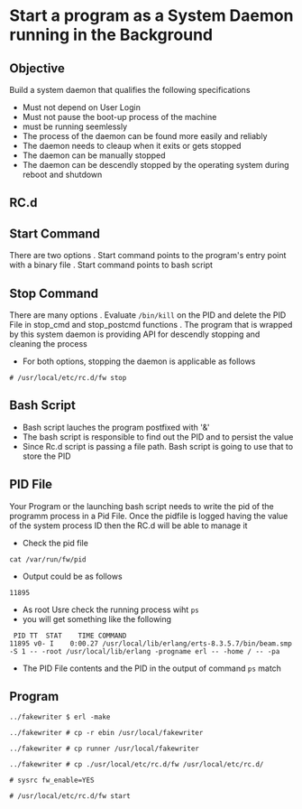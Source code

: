 # Start a program as a System Daemon running in the Background

## Objective
Build a system daemon that qualifies the following specifications

- Must not depend on User Login
- Must not pause the boot-up process of the machine
- must be running seemlessly
- The process of the daemon can be found more easily and reliably
- The daemon needs to cleaup when it exits or gets stopped
- The daemon can be manually stopped
- The daemon can be descendly stopped by the operating system during reboot and shutdown

## RC.d

## Start Command
There are two options
. Start command points to the program's entry point with a binary file
. Start command points to bash script

## Stop Command
There are many options
. Evaluate `/bin/kill` on the PID and delete the PID File in stop_cmd and stop_postcmd functions
. The program that is wrapped by this system daemon is providing API for descendly stopping and cleaning the process

- For both options, stopping the daemon is applicable as follows

```
# /usr/local/etc/rc.d/fw stop
```

## Bash Script
- Bash script lauches the program postfixed with '&'
- The bash script is responsible to find out the PID and to persist the value 
- Since Rc.d script is passing a file path. Bash script is going to use that to store the PID

## PID File
Your Program or the launching bash script needs to write the pid of the programm process in a Pid File.
Once the pidfile is logged having the value of the system process ID then the RC.d will be able to manage it

- Check the pid file

```
cat /var/run/fw/pid
```

- Output could be as follows

```
11895
```

- As root Usre check the running process wiht `ps`
- you will get something like the following

```
 PID TT  STAT    TIME COMMAND
11895 v0- I    0:00.27 /usr/local/lib/erlang/erts-8.3.5.7/bin/beam.smp -S 1 -- -root /usr/local/lib/erlang -progname erl -- -home / -- -pa
```

- The PID File contents and the PID in the output of command `ps` match

## Program


```
../fakewriter $ erl -make
```

```
../fakewriter # cp -r ebin /usr/local/fakewriter
```

```
../fakewriter # cp runner /usr/local/fakewriter
```

```
../fakewriter # cp ./usr/local/etc/rc.d/fw /usr/local/etc/rc.d/
```

```
# sysrc fw_enable=YES
```

```
# /usr/local/etc/rc.d/fw start
```

